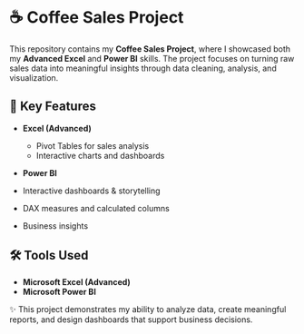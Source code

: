# ☕ Coffee Sales Project  

This repository contains my **Coffee Sales Project**, where I showcased both my **Advanced Excel** and **Power BI** skills. The project focuses on turning raw sales data into meaningful insights through data cleaning, analysis, and visualization.  

## 🔑 Key Features  
- **Excel (Advanced)**  
  - Pivot Tables for sales analysis  
  - Interactive charts and dashboards  

- **Power BI**   
- Interactive dashboards & storytelling
- DAX measures and calculated columns
- Business insights

## 🛠 Tools Used  
- **Microsoft Excel (Advanced)**  
- **Microsoft Power BI**  

✨ This project demonstrates my ability to analyze data, create meaningful reports, and design dashboards that support business decisions.  
